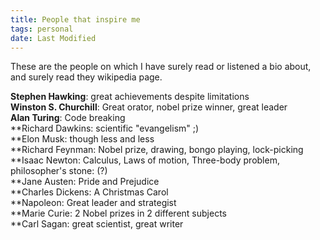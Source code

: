 ```yaml
---
title: People that inspire me
tags: personal
date: Last Modified
---
```


These are the people on which I have surely read or listened a bio about, and surely read they wikipedia page. 

**Stephen Hawking**: great achievements despite limitations   
**Winston S. Churchill**: Great orator, nobel prize winner, great leader   
**Alan Turing**: Code breaking         
**Richard Dawkins: scientific "evangelism" ;)       
**Elon Musk: though less and less     
**Richard Feynman: Nobel prize, drawing, bongo playing, lock-picking     
**Isaac Newton: Calculus, Laws of motion, Three-body problem, philosopher's stone: (?)    
**Jane Austen: Pride and Prejudice   
**Charles Dickens: A Christmas Carol        
**Napoleon: Great leader and strategist      
**Marie Curie: 2 Nobel prizes in 2 different subjects        
**Carl Sagan: great scientist, great writer       